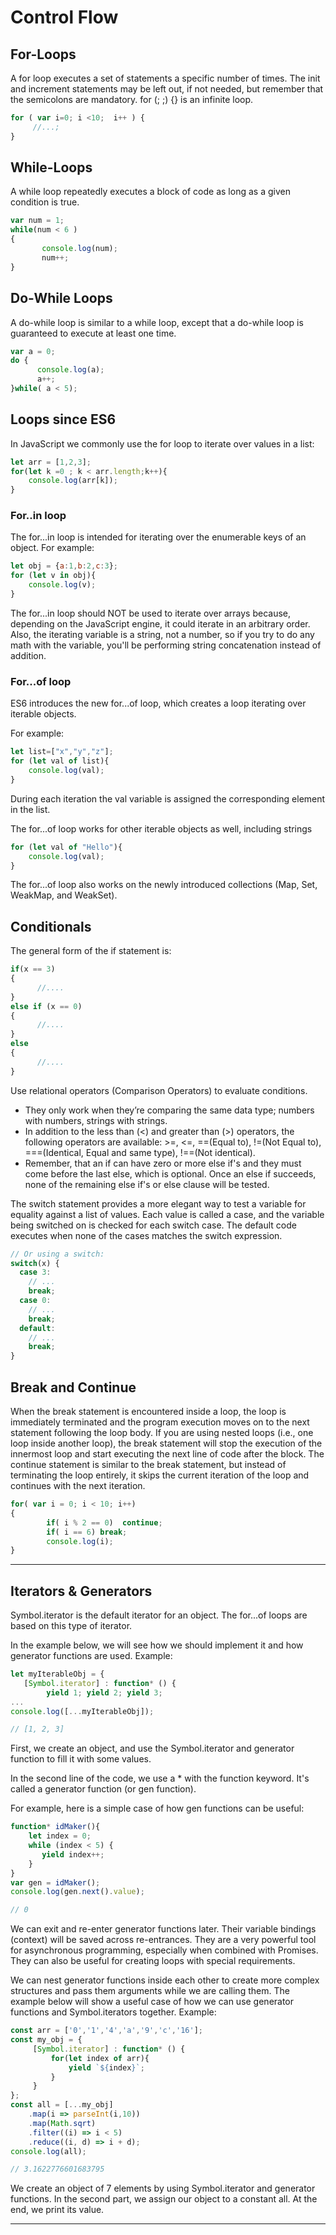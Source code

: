 # Control Flow
## For-Loops

A for loop executes a set of statements a specific number of times. The init and increment statements may be left out, if not needed, but remember that the semicolons are mandatory. 
for (; ;) {} is an infinite loop.

``` js
for ( var i=0; i <10;  i++ ) {
     //...;
}
```

## While-Loops

A while loop repeatedly executes a block of code as long as a given condition is true.

``` js
var num = 1;
while(num < 6 )
{
       console.log(num);
       num++;
}
```

## Do-While Loops

A do-while loop is similar to a while loop, except that a do-while loop is guaranteed to execute at least one time.

``` js
var a = 0;
do {
      console.log(a);
      a++;
}while( a < 5);
```

## Loops since ES6

In JavaScript we commonly use the for loop to iterate over values in a list:

``` js
let arr = [1,2,3];
for(let k =0 ; k < arr.length;k++){
    console.log(arr[k]);
}
```

### For..in loop

The for...in loop is intended for iterating over the enumerable keys of an object.
For example:

``` js
let obj = {a:1,b:2,c:3};
for (let v in obj){
    console.log(v);
}
```


The for...in loop should NOT be used to iterate over arrays because, depending on the JavaScript engine, it could iterate in an arbitrary order. Also, the iterating variable is a string, not a number, so if you try to do any math with the variable, you'll be performing string concatenation instead of addition.

### For...of loop

ES6 introduces the new for...of loop, which creates a loop iterating over iterable objects.

For example:

``` js
let list=["x","y","z"];
for (let val of list){
    console.log(val);
}
```


During each iteration the val variable is assigned the corresponding element in the list.

The for...of loop works for other iterable objects as well, including strings

``` js
for (let val of "Hello"){
    console.log(val);
}
```


The for...of loop also works on the newly introduced collections (Map, Set, WeakMap, and WeakSet).


## Conditionals
The general form of the if statement is:

``` js
if(x == 3)
{
      //....
}
else if (x == 0)
{
      //....
}
else
{
      //....
}
```
Use relational operators (Comparison Operators) to evaluate conditions. 

+ They only work when they’re comparing the same data type; numbers with numbers, strings with strings. 
+ In addition to the less than (<) and greater than (>) operators, the following operators are available: >=, <=, ==(Equal to), !=(Not Equal to), ===(Identical, Equal and same type), !==(Not identical).
+ Remember, that an if can have zero or more else if's and they must come before the last else, which is optional. Once an else if succeeds, none of the remaining else if's or else clause will be tested.

The switch statement provides a more elegant way to test a variable for equality against a list of values.
Each value is called a case, and the variable being switched on is checked for each switch case. The default code executes when none of the cases matches the switch expression.

``` js
// Or using a switch:
switch(x) {
  case 3:
    // ...
    break;
  case 0:
    // ...
    break;
  default:
    // ...
    break;
}
```

## Break and Continue
When the break statement is encountered inside a loop, the loop is immediately terminated and the program execution moves on to the next statement following the loop body. If you are using nested loops (i.e., one loop inside another loop), the break statement will stop the execution of the innermost loop and start executing the next line of code after the block.
The continue statement is similar to the break statement, but instead of terminating the loop entirely, it skips the current iteration of the loop and continues with the next iteration.

``` js
for( var i = 0; i < 10; i++)
{
        if( i % 2 == 0)  continue;
        if( i == 6) break;
        console.log(i);
}
```

---

## Iterators & Generators

Symbol.iterator is the default iterator for an object. The for...of loops are based on this type of iterator.

In the example below, we will see how we should implement it and how generator functions are used.
Example:

``` js
let myIterableObj = {
   [Symbol.iterator] : function* () {
        yield 1; yield 2; yield 3;
...
console.log([...myIterableObj]);

// [1, 2, 3]
```


First, we create an object, and use the Symbol.iterator and generator function to fill it with some values.

In the second line of the code, we use a * with the function keyword. It's called a generator function (or gen function).

For example, here is a simple case of how gen functions can be useful:

``` js
function* idMaker(){
    let index = 0;
    while (index < 5) {
       yield index++;
    }
}
var gen = idMaker();
console.log(gen.next().value);

// 0
```


We can exit and re-enter generator functions later. Their variable bindings (context) will be saved across re-entrances. They are a very powerful tool for asynchronous programming, especially when combined with Promises. They can also be useful for creating loops with special requirements.

We can nest generator functions inside each other to create more complex structures and pass them arguments while we are calling them.
The example below will show a useful case of how we can use generator functions and Symbol.iterators together.
Example:

``` js
const arr = ['0','1','4','a','9','c','16'];
const my_obj = {
     [Symbol.iterator] : function* () {
         for(let index of arr){
             yield `${index}`;
         }
     }
};
const all = [...my_obj]
    .map(i => parseInt(i,10))
    .map(Math.sqrt)
    .filter((i) => i < 5)
    .reduce((i, d) => i + d);
console.log(all);

// 3.1622776601683795
```

We create an object of 7 elements by using Symbol.iterator and generator functions. 
In the second part, we assign our object to a constant all. At the end, we print its value.
 
 ---

